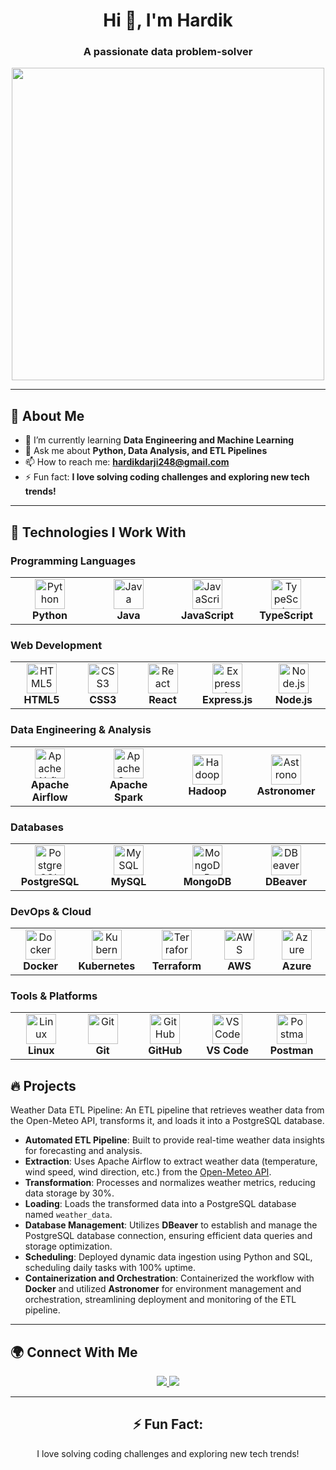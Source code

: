 <h1 align="center">Hi 👋, I'm Hardik</h1>
<h3 align="center">A passionate data problem-solver</h3>

<p align="center">
  <img src="https://github.com/Hardikd1/Hardikd1/raw/main/assets/coding.gif" width="500"/>
</p>

---

## 💫 About Me

- 🌱 I’m currently learning **Data Engineering and Machine Learning**
- 💬 Ask me about **Python, Data Analysis, and ETL Pipelines**
- 📫 How to reach me: **hardikdarji248@gmail.com**
- ⚡ Fun fact: **I love solving coding challenges and exploring new tech trends!**

---

## 🚀 Technologies I Work With

### Programming Languages

<table align="center">
  <tr>
    <td align="center" width="110">
      <img src="https://cdn.jsdelivr.net/gh/devicons/devicon/icons/python/python-original.svg" width="48" height="48" alt="Python" />
      <br><b>Python</b>
    </td>
    <td align="center" width="110">
      <img src="https://cdn.jsdelivr.net/gh/devicons/devicon/icons/java/java-original.svg" width="48" height="48" alt="Java" />
      <br><b>Java</b>
    </td>
    <td align="center" width="110">
      <img src="https://cdn.jsdelivr.net/gh/devicons/devicon/icons/javascript/javascript-original.svg" width="48" height="48" alt="JavaScript" />
      <br><b>JavaScript</b>
    </td>
    <td align="center" width="110">
      <img src="https://cdn.jsdelivr.net/gh/devicons/devicon/icons/typescript/typescript-original.svg" width="48" height="48" alt="TypeScript" />
      <br><b>TypeScript</b>
    </td>
  </tr>
</table>

### Web Development

<table align="center">
  <tr>
    <td align="center" width="110">
      <img src="https://cdn.jsdelivr.net/gh/devicons/devicon/icons/html5/html5-original.svg" width="48" height="48" alt="HTML5" />
      <br><b>HTML5</b>
    </td>
    <td align="center" width="110">
      <img src="https://cdn.jsdelivr.net/gh/devicons/devicon/icons/css3/css3-original.svg" width="48" height="48" alt="CSS3" />
      <br><b>CSS3</b>
    </td>
    <td align="center" width="110">
      <img src="https://cdn.jsdelivr.net/gh/devicons/devicon/icons/react/react-original.svg" width="48" height="48" alt="React" />
      <br><b>React</b>
    </td>
    <td align="center" width="110">
      <img src="https://www.vectorlogo.zone/logos/expressjs/expressjs-icon.svg" width="48" height="48" alt="Express.js" />
      <br><b>Express.js</b>
    </td>
    <td align="center" width="110">
      <img src="https://cdn.jsdelivr.net/gh/devicons/devicon/icons/nodejs/nodejs-original.svg" width="48" height="48" alt="Node.js" />
      <br><b>Node.js</b>
    </td>
  </tr>
</table>

### Data Engineering & Analysis

<table align="center">
  <tr>
    <td align="center" width="110">
      <img src="https://gitlab.com/uploads/-/system/project/avatar/61199454/apache-airflow.png" width="48" height="48" alt="Apache Airflow" />
      <br><b>Apache Airflow</b>
    </td>
    <td align="center" width="110">
      <img src="https://www.vectorlogo.zone/logos/apache_spark/apache_spark-icon.svg" width="48" height="48" alt="Apache Spark" />
      <br><b>Apache Spark</b>
    </td>
    <td align="center" width="110">
      <img src="https://www.vectorlogo.zone/logos/apache_hadoop/apache_hadoop-icon.svg" width="48" height="48" alt="Hadoop" />
      <br><b>Hadoop</b>
    </td>
    <td align="center" width="110">
      <img src="https://avatars.githubusercontent.com/u/41036599?s=200&v=4" width="48" height="48" alt="Astronomer" />
      <br><b>Astronomer</b>
    </td>
  </tr>
</table>

### Databases

<table align="center">
  <tr>
    <td align="center" width="110">
      <img src="https://cdn.jsdelivr.net/gh/devicons/devicon/icons/postgresql/postgresql-original.svg" width="48" height="48" alt="PostgreSQL" />
      <br><b>PostgreSQL</b>
    </td>
    <td align="center" width="110">
      <img src="https://cdn.jsdelivr.net/gh/devicons/devicon/icons/mysql/mysql-original.svg" width="48" height="48" alt="MySQL" />
      <br><b>MySQL</b>
    </td>
    <td align="center" width="110">
      <img src="https://cdn.jsdelivr.net/gh/devicons/devicon/icons/mongodb/mongodb-original.svg" width="48" height="48" alt="MongoDB" />
      <br><b>MongoDB</b>
    </td>
    <td align="center" width="110">
      <img src="https://download.logo.wine/logo/DBeaver/DBeaver-Logo.wine.png" width="48" height="48" alt="DBeaver" />
      <br><b>DBeaver</b>
    </td>
  </tr>
</table>

### DevOps & Cloud

<table align="center">
  <tr>
    <td align="center" width="110">
      <img src="https://cdn.jsdelivr.net/gh/devicons/devicon/icons/docker/docker-original.svg" width="48" height="48" alt="Docker" />
      <br><b>Docker</b>
    </td>
    <td align="center" width="110">
      <img src="https://cdn.jsdelivr.net/gh/devicons/devicon/icons/kubernetes/kubernetes-plain.svg" width="48" height="48" alt="Kubernetes" />
      <br><b>Kubernetes</b>
    </td>
    <td align="center" width="110">
      <img src="https://www.vectorlogo.zone/logos/terraformio/terraformio-icon.svg" width="48" height="48" alt="Terraform" />
      <br><b>Terraform</b>
    </td>
    <td align="center" width="110">
      <img src="https://partner.zoom.us/wp-content/uploads/2022/12/2022_Zoom-AWS_Lockup_RGB-1-e1672857797889-1024x760.png" width="48" height="48" alt="AWS" />
      <br><b>AWS</b>
    </td>
    <td align="center" width="110">
      <img src="https://cdn.jsdelivr.net/gh/devicons/devicon/icons/azure/azure-original.svg" width="48" height="48" alt="Azure" />
      <br><b>Azure</b>
    </td>
  </tr>
</table>

### Tools & Platforms

<table align="center">
  <tr>
    <td align="center" width="110">
      <img src="https://cdn.jsdelivr.net/gh/devicons/devicon/icons/linux/linux-original.svg" width="48" height="48" alt="Linux" />
      <br><b>Linux</b>
    </td>
    <td align="center" width="110">
      <img src="https://www.vectorlogo.zone/logos/git-scm/git-scm-icon.svg" width="48" height="48" alt="Git" />
      <br><b>Git</b>
    </td>
    <td align="center" width="110">
      <img src="https://github.githubassets.com/images/modules/logos_page/GitHub-Mark.png" width="48" height="48" alt="GitHub" />
      <br><b>GitHub</b>
    </td>
    <td align="center" width="110">
      <img src="https://www.vectorlogo.zone/logos/visualstudio_code/visualstudio_code-icon.svg" width="48" height="48" alt="VS Code" />
      <br><b>VS Code</b>
    </td>
    <td align="center" width="110">
      <img src="https://www.vectorlogo.zone/logos/getpostman/getpostman-icon.svg" width="48" height="48" alt="Postman" />
      <br><b>Postman</b>
    </td>
  </tr>
</table>


## 🔥 Projects

 Weather Data ETL Pipeline: An ETL pipeline that retrieves weather data from the Open-Meteo API, transforms it, and loads it into a PostgreSQL database.
- **Automated ETL Pipeline**: Built to provide real-time weather data insights for forecasting and analysis.
- **Extraction**: Uses Apache Airflow to extract weather data (temperature, wind speed, wind direction, etc.) from the [Open-Meteo API](https://open-meteo.com/).
- **Transformation**: Processes and normalizes weather metrics, reducing data storage by 30%.
- **Loading**: Loads the transformed data into a PostgreSQL database named `weather_data`.
- **Database Management**: Utilizes **DBeaver** to establish and manage the PostgreSQL database connection, ensuring efficient data queries and storage optimization.
- **Scheduling**: Deployed dynamic data ingestion using Python and SQL, scheduling daily tasks with 100% uptime.
- **Containerization and Orchestration**: Containerized the workflow with **Docker** and utilized **Astronomer** for environment management and orchestration, streamlining deployment and monitoring of the ETL pipeline.

---

## 🌍 Connect With Me

<p align="center">
  <a href="https://www.linkedin.com/in/hardikdarji248/" target="_blank">
    <img src="https://img.shields.io/badge/-Hardik%20Darji-blue?style=for-the-badge&logo=Linkedin&logoColor=white"/>
  </a>
  <a href="mailto:hardikdarji248@gmail.com">
    <img src="https://img.shields.io/badge/-hardikdarji248@gmail.com-c14438?style=for-the-badge&logo=Gmail&logoColor=white"/>
  </a>
</p>



---


<div align="center">
  <h2>⚡ Fun Fact:</h2>
  <p>I love solving coding challenges and exploring new tech trends!</p>
</div>
